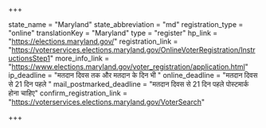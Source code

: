 +++

state_name = "Maryland"
state_abbreviation = "md"
registration_type = "online"
translationKey = "Maryland"
type = "register"
hp_link = "https://elections.maryland.gov/"
registration_link = "https://voterservices.elections.maryland.gov/OnlineVoterRegistration/InstructionsStep1"
more_info_link = "https://www.elections.maryland.gov/voter_registration/application.html"
ip_deadline = "मतदान दिवस तक और मतदान के दिन भी "
online_deadline = "मतदान दिवस से 21 दिन पहले "
mail_postmarked_deadline = "मतदान दिवस से 21 दिन पहले पोस्टमार्क होना चाहिए"
confirm_registration_link = "https://voterservices.elections.maryland.gov/VoterSearch"

+++